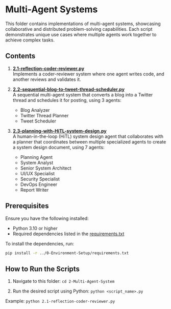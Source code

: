 # Multi-Agent Systems

This folder contains implementations of multi-agent systems, showcasing collaborative and distributed problem-solving capabilities. Each script demonstrates unique use cases where multiple agents work together to achieve complex tasks.

## Contents

1. **[2.1-reflection-coder-reviewer.py](2.1-reflection-coder-reviewer.py)**  
   Implements a coder-reviewer system where one agent writes code, and another reviews and validates it.

2. **[2.2-sequential-blog-to-tweet-thread-scheduler.py](2.2-sequential-blog-to-tweet-thread-scheduler.py)**  
   A sequential multi-agent system that converts a blog into a Twitter thread and schedules it for posting, using 3 agents:
   - Blog Analyzer
   - Twitter Thread Planner
   - Tweet Scheduler

3. **[2.3-planning-with-HiTL-system-design.py](2.3-planning-with-HiTL-system-design.py)**  
   A human-in-the-loop (HiTL) system design agent that collaborates with a planner that coordinates between multiple specialized agents to create a system design document, using 7 agents:
   - Planning Agent
   - System Analyst
   - Senior System Architect
   - UI/UX Specialist
   - Security Specialist
   - DevOps Engineer
   - Report Writer


## Prerequisites

Ensure you have the following installed:
- Python 3.10 or higher
- Required dependencies listed in the [requirements.txt](../0-Environment-Setup/requirements.txt)

To install the dependencies, run:
```bash
pip install -r ../0-Environment-Setup/requirements.txt
```

## How to Run the Scripts

1. Navigate to this folder:
  `cd 2-Multi-Agent-System`

2. Run the desired script using Python:
  `python <script_name>.py`

  Example: `python 2.1-reflection-coder-reviewer.py`
